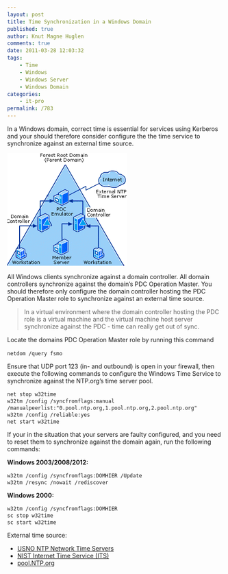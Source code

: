 ```yaml
---
layout: post
title: Time Synchronization in a Windows Domain
published: true
author: Knut Magne Huglen
comments: true
date: 2011-03-28 12:03:32
tags:
    - Time
    - Windows
    - Windows Server
    - Windows Domain
categories:
    - it-pro
permalink: /783
---
```

In a Windows domain, correct time is essential for services using Kerberos and your should therefore consider configure the the time service to synchronize against an external time source. 

![1]

All Windows clients synchronize against a domain controller. All domain controllers synchronize against the domain’s PDC Operation Master. You should therefore only configure the domain controller hosting the PDC Operation Master role to synchronize against an external time source.

> In a virtual environment where the domain controller hosting the PDC role is a virtual machine and the virtual machine host server synchronize against the PDC - time can really get out of sync.

Locate the domains PDC Operation Master role by running this command 

`netdom /query fsmo`

Ensure that UDP port 123 (in- and outbound) is open in your firewall, then execute the following commands to configure the Windows Time Service to synchronize against the NTP.org’s time server pool. 

```
net stop w32time
w32tm /config /syncfromflags:manual /manualpeerlist:"0.pool.ntp.org,1.pool.ntp.org,2.pool.ntp.org"
w32tm /config /reliable:yes
net start w32time 
```

If your in the situation that your servers are faulty configured, and you need to reset them to synchronize against the domain again, run the following commands:

**Windows 2003/2008/2012:**

```
w32tm /config /syncfromflags:DOMHIER /Update
w32tm /resync /nowait /rediscover 
```

**Windows 2000:** 

```
w32tm /config /syncfromflags:DOMHIER
sc stop w32time
sc start w32time
```

External time source:
  
  * [USNO NTP Network Time Servers][2]
  * [NIST Internet Time Service (ITS)][3]
  * [pool.NTP.org][4]

[1]: /assets/2011-03-28_windows-time-service_1.png
[2]: http://tycho.usno.navy.mil/ntp.html
[3]: http://tf.nist.gov/tf-cgi/servers.cgi
[4]: http://www.pool.ntp.org/